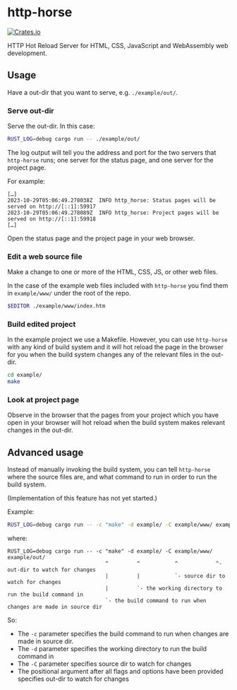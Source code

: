 # http-horse

[![Crates.io](https://img.shields.io/crates/v/http-horse.svg)](https://crates.io/crates/http-horse)

HTTP Hot Reload Server for HTML, CSS, JavaScript and WebAssembly web development.

## Usage

Have a out-dir that you want to serve, e.g. `./example/out/`.

### Serve out-dir

Serve the out-dir. In this case:

```zsh
RUST_LOG=debug cargo run -- ./example/out/
```

The log output will tell you the address and port for the two servers that `http-horse` runs;
one server for the status page, and one server for the project page.

For example:

```text
[…]
2023-10-29T05:06:49.278038Z  INFO http_horse: Status pages will be served on http://[::1]:59917
2023-10-29T05:06:49.278089Z  INFO http_horse: Project pages will be served on http://[::1]:59918
[…]
```

Open the status page and the project page in your web browser.

### Edit a web source file

Make a change to one or more of the HTML, CSS, JS, or other web files.

In the case of the example web files included with `http-horse` you find them
in `example/www/` under the root of the repo.

```zsh
$EDITOR ./example/www/index.htm
```

### Build edited project

In the example project we use a Makefile. However, you can use `http-horse`
with any kind of build system and it will hot reload the page in the browser for
you when the build system changes any of the relevant files in the out-dir.

```zsh
cd example/
make
```

### Look at project page

Observe in the browser that the pages from your project which you have open
in your browser will hot reload when the build system makes relevant changes
in the out-dir.

## Advanced usage

Instead of manually invoking the build system, you can tell `http-horse`
where the source files are, and what command to run in order to run the build system.

(Implementation of this feature has not yet started.)

Example:

```zsh
RUST_LOG=debug cargo run -- -c "make" -d example/ -C example/www/ example/out/
```

where:

```text
RUST_LOG=debug cargo run -- -c "make" -d example/ -C example/www/ example/out/
                               ^         ^           ^            ^- out-dir to watch for changes
                               |         |           `- source dir to watch for changes
                               |         `- the working directory to run the build command in
                               `- the build command to run when changes are made in source dir
```

So:

* The `-c` parameter specifies the build command to run when changes are made in source dir.
* The `-d` parameter specifies the working directory to run the build command in
* The `-C` parameter specifies source dir to watch for changes
* The positional argument after all flags and options have been provided specifies out-dir to watch for changes
